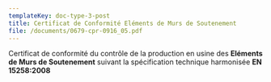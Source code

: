 ```yaml
---
templateKey: doc-type-3-post
title: Certificat de Conformité Eléments de Murs de Soutenement
file: /documents/0679-cpr-0916_05.pdf
---
```

C﻿ertificat de conformité du contrôle de la production en usine des **Eléments de Murs de Soutenement** suivant la spécification technique harmonisée **EN 15258:2008**
